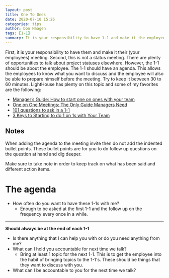```yaml
---
layout: post
title: One To Ones
date: 2020-07-10 15:26
categories: tips
author: Don Haagen
tags: [1-1]
summary: It is your responsibility to have 1-1 and make it the employees meeting. Remember the 1-1 is not a status meeting...
---
```

First, it is your responsibility to have them and make it their (your employees) meeting. Second, this is not a status meeting. There are plenty of opportunities to talk about project statuses elsewhere. However, the 1-1 should be about the employee. The 1-1 should have an agenda. This allows the employees to know what you want to discuss and the employee will also be able to prepare himself before the meeting. Try to keep it between 30 to 60 minutes. LightHouse has plenty on this topic and some of my favorites are the following:

- [Manager’s Guide: How to start one on ones with your team](https://getlighthouse.com/blog/how-to-start-one-on-ones-your-teams/)
- [One on One Meetings: The Only Guide Managers Need](https://getlighthouse.com/blog/one-on-one-meetings-template-great-leaders/)
- [101 questions to ask in a 1-1](https://jasonevanish.com/2014/05/29/101-questions-to-ask-in-1-on-1s/)
- [3 Keys to Starting to do 1 on 1s with Your Team](https://jasonevanish.com/2014/05/15/3-keys-to-starting-to-do-1-on-1s-with-your-team/)

## Notes
When adding the agenda to the meeting invite then do not add the indented bullet points. These bullet points are for you to do follow up questions on the question at hand and dig deeper. 

Make sure to take note in order to keep track on what has been said and different action items.


# The agenda
* How often do you want to have these 1-1s with me?
   - Enough to be asked at the first 1-1 and the follow up on the frequency every once in a while.

- - -
**Should always be at the end of each 1-1**
* Is there anything that I can help you with or do you need anything from me?
* What can I hold you accountable for next time we talk?
   - Bring at least 1 topic for the next 1-1. This is to get the employee into the habit of bringing topics to the 1-1's. These should be things that they want to discuss with you.
* What can I be accountable to you for the next time we talk?
